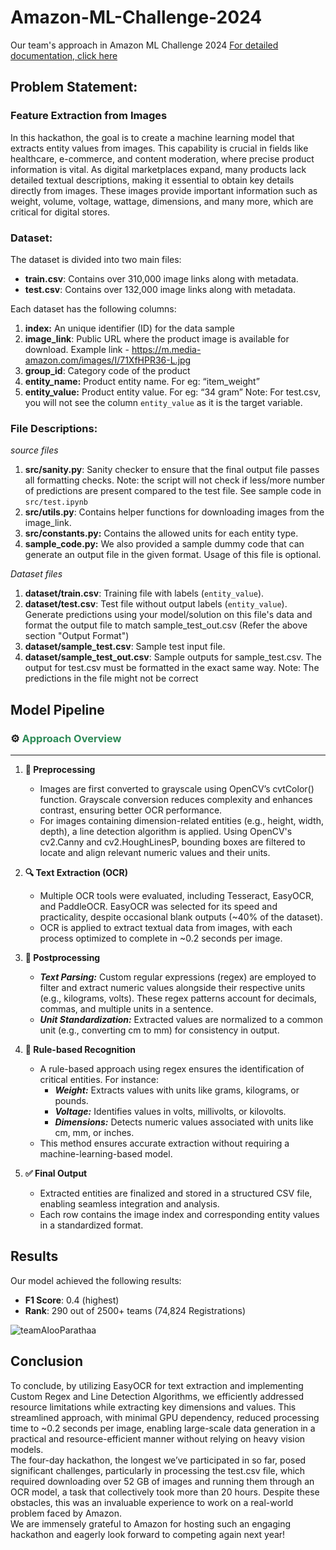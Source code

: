 # Amazon-ML-Challenge-2024
Our team's approach in Amazon ML Challenge 2024
[For detailed documentation, click here](./Amazon%20ML%20Challenge%202024%20Documentation.pdf)

## Problem Statement: 
### Feature Extraction from Images

In this hackathon, the goal is to create a machine learning model that extracts entity values from images. This capability is crucial in fields like healthcare, e-commerce, and content moderation, where precise product information is vital. As digital marketplaces expand, many products lack detailed textual descriptions, making it essential to obtain key details directly from images. These images provide important information such as weight, volume, voltage, wattage, dimensions, and many more, which are critical for digital stores.

### Dataset: 
The dataset is divided into two main files:

- **train.csv**: Contains over 310,000 image links along with metadata.
- **test.csv**: Contains over 132,000 image links along with metadata.
  
Each dataset has the following columns:

1. **index:** An unique identifier (ID) for the data sample
2. **image_link**: Public URL where the product image is available for download. Example link - https://m.media-amazon.com/images/I/71XfHPR36-L.jpg
3. **group_id**: Category code of the product
4. **entity_name:** Product entity name. For eg: “item_weight” 
5. **entity_value:** Product entity value. For eg: “34 gram”
    Note: For test.csv, you will not see the column `entity_value` as it is the target variable.

### File Descriptions:

*source files*

1. **src/sanity.py**: Sanity checker to ensure that the final output file passes all formatting checks. Note: the script will not check if less/more number of predictions are present compared to the test file. See sample code in `src/test.ipynb` 
2. **src/utils.py**: Contains helper functions for downloading images from the image_link.
3. **src/constants.py:** Contains the allowed units for each entity type.
4. **sample_code.py:** We also provided a sample dummy code that can generate an output file in the given format. Usage of this file is optional. 

*Dataset files*

1. **dataset/train.csv**: Training file with labels (`entity_value`).
2. **dataset/test.csv**: Test file without output labels (`entity_value`). Generate predictions using your model/solution on this file's data and format the output file to match sample_test_out.csv (Refer the above section "Output Format")
3. **dataset/sample_test.csv**: Sample test input file.
4. **dataset/sample_test_out.csv**: Sample outputs for sample_test.csv. The output for test.csv must be formatted in the exact same way. Note: The predictions in the file might not be correct

## Model Pipeline

### ⚙️ <span style="color:#2E8B57;">Approach Overview</span>

---

1. **🧹 Preprocessing**

   - Images are first converted to grayscale using OpenCV’s cvtColor() function. Grayscale conversion reduces complexity and enhances contrast, ensuring better OCR performance.
   - For images containing dimension-related entities (e.g., height, width, depth), a line detection algorithm is applied. Using OpenCV's cv2.Canny and cv2.HoughLinesP, bounding boxes are filtered to locate and align relevant numeric values and their units.

2. **🔍 Text Extraction (OCR)**

   - Multiple OCR tools were evaluated, including Tesseract, EasyOCR, and PaddleOCR. EasyOCR was selected for its speed and practicality, despite occasional blank outputs (~40% of the dataset).
   - OCR is applied to extract textual data from images, with each process optimized to complete in ~0.2 seconds per image.

3. **📑 Postprocessing**

   - ***Text Parsing:*** Custom regular expressions (regex) are employed to filter and extract numeric values alongside their respective units (e.g., kilograms, volts). These regex patterns account for decimals, commas, and multiple units in a sentence.
   - ***Unit Standardization:*** Extracted values are normalized to a common unit (e.g., converting cm to mm) for consistency in output.

4. **🧮 Rule-based Recognition**

   - A rule-based approach using regex ensures the identification of critical entities. For instance:
      - ***Weight:*** Extracts values with units like grams, kilograms, or pounds.
      - ***Voltage:*** Identifies values in volts, millivolts, or kilovolts.
      - ***Dimensions:*** Detects numeric values associated with units like cm, mm, or inches.
   - This method ensures accurate extraction without requiring a machine-learning-based model.

5. **✅ Final Output**

   - Extracted entities are finalized and stored in a structured CSV file, enabling seamless integration and analysis.
   - Each row contains the image index and corresponding entity values in a standardized format.

## Results

Our model achieved the following results:

- **F1 Score**: 0.4 (highest)
- **Rank**: 290 out of 2500+ teams (74,824 Registrations)

![teamAlooParathaa](https://github.com/user-attachments/assets/8ec5cee7-4a51-4aa9-8923-8303dd85d7d6)


## Conclusion 
To conclude, by utilizing EasyOCR for text extraction and implementing Custom Regex and Line Detection Algorithms, we efficiently addressed resource limitations while extracting key dimensions and values. This streamlined approach, with minimal GPU dependency, reduced processing time to ~0.2 seconds per image, enabling large-scale data generation in a practical and resource-efficient manner without relying on heavy vision models.  
The four-day hackathon, the longest we’ve participated in so far, posed significant challenges, particularly in processing the test.csv file, which required downloading over 52 GB of images and running them through an OCR model, a task that collectively took more than 20 hours. Despite these obstacles, this was an invaluable experience to work on a real-world problem faced by Amazon.  
We are immensely grateful to Amazon for hosting such an engaging hackathon and eagerly look forward to competing again next year!
